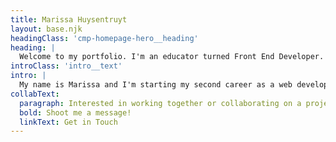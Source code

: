 ```yaml
---
title: Marissa Huysentruyt
layout: base.njk
headingClass: 'cmp-homepage-hero__heading'
heading: |
  Welcome to my portfolio. I'm an educator turned Front End Developer.
introClass: 'intro__text'
intro: |
  My name is Marissa and I'm starting my second career as a web developer! I've been working in public education for the last 6 years, and recently started dabbling in development. I really enjoy the problem-solving aspect and detail-driven nature of building user-friendly interfaces! Feel free to poke around my portfolio here, and shoot me an email if I can answer any questions!
collabText:
  paragraph: Interested in working together or collaborating on a project?
  bold: Shoot me a message!
  linkText: Get in Touch
---
```

